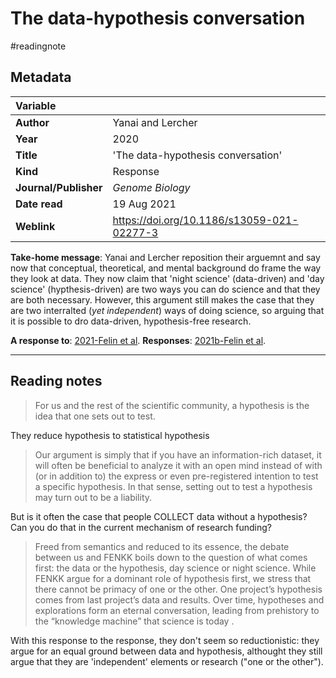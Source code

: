 # The data-hypothesis conversation
#readingnote 


## Metadata

|   Variable     |  |
|:--------------|:-----------|
| **Author**			| Yanai and Lercher     | 
| **Year**				| 		2020	 | 
| **Title**				| 	'The data-hypothesis conversation'		 | 
| **Kind**				| Response	 | 
| **Journal/Publisher**				| 	*Genome Biology*	 | 
| **Date read**				| 	19 Aug 2021	 | 
| **Weblink**				| 		https://doi.org/10.1186/s13059-021-02277-3	 | 

**Take-home message**: Yanai and Lercher reposition their arguemnt and say now that conceptual, theoretical, and mental background do frame the way they look at data. They now claim that 'night science' (data-driven) and 'day science' (hypthesis-driven) are two ways you can do science and that they are both necessary. However, this argument still makes the case that they are two interralted (*yet independent*) ways of doing science, so arguing that it is possible to dro data-driven, hypothesis-free research.

**A response to**: [2021-Felin et al](2021-Felin%20et%20al.md).
**Responses**:  [2021b-Felin et al](2021b-Felin%20et%20al.md).

---

## Reading notes

> For us and the rest of the scientific community, a hypothesis is the idea that one sets out to test. 

They reduce hypothesis to statistical hypothesis

> Our argument is simply that if you have an information-rich dataset, it will often be beneficial to analyze it with an open mind instead of with (or in addition to) the express or even pre-registered intention to test a specific hypothesis. In that sense, setting out to test a hypothesis may turn out to be a liability.

But is it often the case that people COLLECT data without a hypothesis? Can you do that in the current mechanism of research funding?

> Freed from semantics and reduced to its essence, the debate between us and FENKK boils down to the question of what comes first: the data or the hypothesis, day science or night science. While FENKK argue for a dominant role of hypothesis first, we stress that there cannot be primacy of one or the other. One project’s hypothesis comes from last project’s data and results. Over time, hypotheses and explorations form an eternal conversation, leading from prehistory to the “knowledge machine” that science is today .

With this response to the response, they don't seem so reductionistic: they argue for an equal ground between data and hypothesis, althought they still argue that they are 'independent' elements or research ("one or the other").

